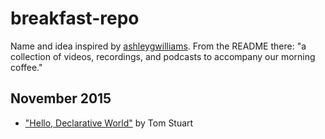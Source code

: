 # breakfast-repo

Name and idea inspired by [ashleygwilliams](https://github.com/ashleygwilliams/breakfast-repo). From the README there: "a collection of videos, recordings, and podcasts to accompany our morning coffee."

## November 2015

- ["Hello, Declarative World"](http://www.infoq.com/presentations/declarative-programming) by Tom Stuart
